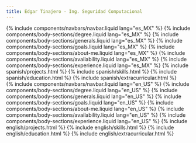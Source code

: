 ```yaml
---
title: Edgar Tinajero - Ing. Seguridad Computacional
---
```

<div id="es">
  {% include components/navbars/navbar.liquid lang="es_MX" %}
  {% include components/body-sections/degree.liquid lang="es_MX" %}
  {% include components/body-sections/generals.liquid lang="es_MX" %}
  {% include components/body-sections/goals.liquid lang="es_MX" %}
  {% include components/body-sections/about-me.liquid lang="es_MX" %}
  {% include components/body-sections/availability.liquid lang="es_MX" %}
  {% include components/body-sections/experience.liquid lang="es_MX" %}
  {% include spanish/projects.html %}
  {% include spanish/skills.html %}
  {% include spanish/education.html %}
  {% include spanish/extracurricular.html %}
</div>

<div id="en">
  {% include components/navbars/navbar.liquid lang="en_US" %}
  {% include components/body-sections/degree.liquid lang="en_US" %}
  {% include components/body-sections/generals.liquid lang="en_US" %}
  {% include components/body-sections/goals.liquid lang="en_US" %}
  {% include components/body-sections/about-me.liquid lang="en_US" %}
  {% include components/body-sections/availability.liquid lang="en_US" %}
  {% include components/body-sections/experience.liquid lang="en_US" %}
  {% include english/projects.html %}
  {% include english/skills.html %}
  {% include english/education.html %}
  {% include english/extracurricular.html %}
</div>
